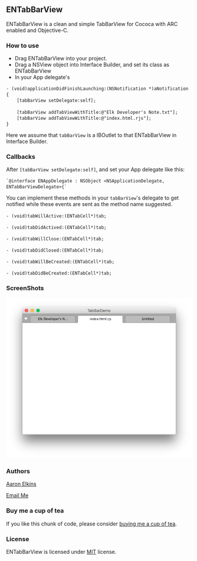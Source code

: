 ## ENTabBarView

ENTabBarView is a clean and simple TabBarView for Cococa with ARC enabled and Objective-C.

### How to use

* Drag ENTabBarView into your project.
* Drag a NSView object into Interface Builder, and set its class as ENTabBarView
* In your App delegate's 

```
- (void)applicationDidFinishLaunching:(NSNotification *)aNotification
{   
    [tabBarView setDelegate:self];
    
    [tabBarView addTabViewWithTitle:@"Elk Developer's Note.txt"];
    [tabBarView addTabViewWithTitle:@"index.html.rjs"];
}
```
  
  Here we assume that `tabBarView` is a IBOutlet to that ENTabBarView in Interface Builder.


### Callbacks

After `[tabBarView setDelegate:self]`, and set your App delegate like this: 

	`@interface ENAppDelegate : NSObject <NSApplicationDelegate, ENTabBarViewDelegate>{`
	
You can implement these methods in your `tabBarView`'s delegate to get notified while these events are sent as the method name suggested.

`- (void)tabWillActive:(ENTabCell*)tab;`

`- (void)tabDidActived:(ENTabCell*)tab;`

`- (void)tabWillClose:(ENTabCell*)tab;`

`- (void)tabDidClosed:(ENTabCell*)tab;`

`- (void)tabWillBeCreated:(ENTabCell*)tab;`

`- (void)tabDidBeCreated:(ENTabCell*)tab;`

### ScreenShots

![image](https://raw.githubusercontent.com/aaron-elkins/ENTabBarView/master/ENTabBarView.png)

### Authors

[Aaron Elkins](http://blog.pixelegg.me)

[Email Me](mailto:threcius@yahoo.com)

### Buy me a cup of tea

If you like this chunk of code, please consider [buying me a cup of tea](https://www.pixelegg.me/buy_me_tea).

### License

ENTabBarView is licensed under [MIT](http://opensource.org/licenses/MIT) license.
